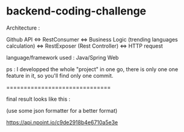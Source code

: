# backend-coding-challenge

Architecture : 

Github API <=> RestConsumer <=> Business Logic (trending languages calculation) <=> RestExposer (Rest Controller) <=> HTTP request

language/framework used : Java/Spring Web


ps : I developped the whole "project" in one go, there is only one one feature in it, so you'll find only one commit. 


==============================

final result looks like this :

(use some json formatter for a better format)

https://api.npoint.io/c9de2918b4e6710a5e3e

